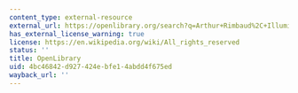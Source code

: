 ```yaml
---
content_type: external-resource
external_url: https://openlibrary.org/search?q=Arthur+Rimbaud%2C+Illuminations+%281873%29&mode=everything&language=fre
has_external_license_warning: true
license: https://en.wikipedia.org/wiki/All_rights_reserved
status: ''
title: OpenLibrary
uid: 4bc46842-d927-424e-bfe1-4abdd4f675ed
wayback_url: ''
---
```

